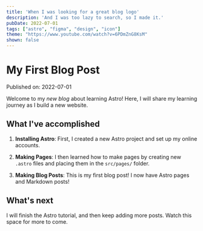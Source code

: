 ```yaml
---
title: 'When I was looking for a great blog logo'
description: 'And I was too lazy to search, so I made it.'
pubDate: 2022-07-01
tags: ["astro", "figma", "design", "icon"]
theme: "https://www.youtube.com/watch?v=6PDmZnG8KsM"
shown: false
---
```

# My First Blog Post

Published on: 2022-07-01

Welcome to my _new blog_ about learning Astro! Here, I will share my learning journey as I build a new website.

## What I've accomplished

1. **Installing Astro**: First, I created a new Astro project and set up my online accounts.

2. **Making Pages**: I then learned how to make pages by creating new `.astro` files and placing them in the `src/pages/` folder.

3. **Making Blog Posts**: This is my first blog post! I now have Astro pages and Markdown posts!

## What's next 

I will finish the Astro tutorial, and then keep adding more posts. Watch this space for more to come.